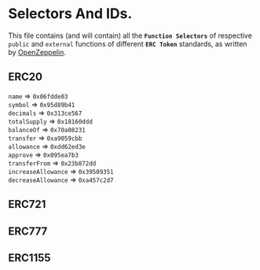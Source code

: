 # Selectors And IDs.
This file contains (and will contain) all the **`Function Selectors`** of respective `public` and `external` functions of different **`ERC Token`** standards, as written by [OpenZeppelin](https://github.com/OpenZeppelin).

## ERC20
`name` => `0x06fdde03` <br/>
`symbol` => `0x95d89b41` <br/>
`decimals` => `0x313ce567` <br/>
`totalSupply` => `0x18160ddd` <br/>
`balanceOf` => `0x70a08231` <br/>
`transfer` => `0xa9059cbb` <br/>
`allowance` => `0xdd62ed3e` <br/>
`approve` => `0x095ea7b3` <br/>
`transferFrom` => `0x23b872dd` <br/>
`increaseAllowance` => `0x39509351` <br/>
`decreaseAllowance` => `0xa457c2d7` <br/>
<!-- `` => `` <br/> -->

## ERC721
## ERC777
## ERC1155
